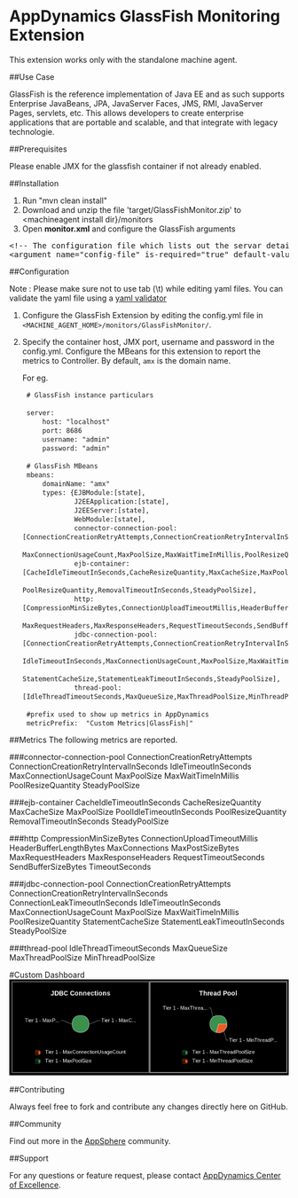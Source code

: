 # AppDynamics GlassFish Monitoring Extension

This extension works only with the standalone machine agent.

##Use Case

GlassFish is the reference implementation of Java EE and as such supports Enterprise JavaBeans, JPA, JavaServer Faces, JMS, RMI, JavaServer Pages, servlets, etc. This allows developers to create enterprise applications that are portable and scalable, and that integrate with legacy technologie.

##Prerequisites

Please enable JMX for the glassfish container if not already enabled.

##Installation

1. Run "mvn clean install"
2. Download and unzip the file 'target/GlassFishMonitor.zip' to \<machineagent install dir\}/monitors
3. Open <b>monitor.xml</b> and configure the GlassFish arguments

<pre>
&lt;!-- The configuration file which lists out the servar details and metrics to be included from monitoring on controller--&gt;
&lt;argument name="config-file" is-required="true" default-value="monitors/GlassFishMonitor/config.yml" /&gt;
</pre>

##Configuration

Note : Please make sure not to use tab (\t) while editing yaml files. You can validate the yaml file using a [yaml validator](http://yamllint.com/)

1. Configure the GlassFish Extension by editing the config.yml file in `<MACHINE_AGENT_HOME>/monitors/GlassFishMonitor/`.
2. Specify the container host, JMX port, username and password in the config.yml. Configure the MBeans for this extension to report the metrics to Controller. By default, `amx` is the domain name. 


   For eg.
   ```
    # GlassFish instance particulars

	server:
	    host: "localhost"
	    port: 8686
	    username: "admin"
	    password: "admin"
	
	# GlassFish MBeans
	mbeans:
	    domainName: "amx"
	    types: {EJBModule:[state],
	            J2EEApplication:[state],
	            J2EEServer:[state],
	            WebModule:[state],
	            connector-connection-pool:[ConnectionCreationRetryAttempts,ConnectionCreationRetryIntervalInSeconds,IdleTimeoutInSeconds,
	                                       MaxConnectionUsageCount,MaxPoolSize,MaxWaitTimeInMillis,PoolResizeQuantity,SteadyPoolSize],
	            ejb-container:[CacheIdleTimeoutInSeconds,CacheResizeQuantity,MaxCacheSize,MaxPoolSize,PoolIdleTimeoutInSeconds,
	                           PoolResizeQuantity,RemovalTimeoutInSeconds,SteadyPoolSize],
	            http:[CompressionMinSizeBytes,ConnectionUploadTimeoutMillis,HeaderBufferLengthBytes,MaxConnections,MaxPostSizeBytes,
	                  MaxRequestHeaders,MaxResponseHeaders,RequestTimeoutSeconds,SendBufferSizeBytes,TimeoutSeconds],
	            jdbc-connection-pool:[ConnectionCreationRetryAttempts,ConnectionCreationRetryIntervalInSeconds,ConnectionLeakTimeoutInSeconds,
	                                  IdleTimeoutInSeconds,MaxConnectionUsageCount,MaxPoolSize,MaxWaitTimeInMillis,PoolResizeQuantity,
	                                  StatementCacheSize,StatementLeakTimeoutInSeconds,SteadyPoolSize],
	            thread-pool:[IdleThreadTimeoutSeconds,MaxQueueSize,MaxThreadPoolSize,MinThreadPoolSize]}
	
	#prefix used to show up metrics in AppDynamics
	metricPrefix:  "Custom Metrics|GlassFish|"

   ```

##Metrics
The following metrics are reported.

###connector-connection-pool
	ConnectionCreationRetryAttempts
	ConnectionCreationRetryIntervalInSeconds
	IdleTimeoutInSeconds
	MaxConnectionUsageCount
	MaxPoolSize
	MaxWaitTimeInMillis
	PoolResizeQuantity
	SteadyPoolSize
	
###ejb-container
	CacheIdleTimeoutInSeconds
	CacheResizeQuantity
	MaxCacheSize
	MaxPoolSize
	PoolIdleTimeoutInSeconds
	PoolResizeQuantity
	RemovalTimeoutInSeconds
	SteadyPoolSize
	
###http
	CompressionMinSizeBytes
	ConnectionUploadTimeoutMillis
	HeaderBufferLengthBytes
	MaxConnections
	MaxPostSizeBytes
	MaxRequestHeaders
	MaxResponseHeaders
	RequestTimeoutSeconds
	SendBufferSizeBytes
	TimeoutSeconds
	
###jdbc-connection-pool
	ConnectionCreationRetryAttempts
	ConnectionCreationRetryIntervalInSeconds
	ConnectionLeakTimeoutInSeconds
	IdleTimeoutInSeconds
	MaxConnectionUsageCount
	MaxPoolSize
	MaxWaitTimeInMillis
	PoolResizeQuantity
	StatementCacheSize
	StatementLeakTimeoutInSeconds
	SteadyPoolSize

###thread-pool
	IdleThreadTimeoutSeconds
	MaxQueueSize
	MaxThreadPoolSize
	MinThreadPoolSize

#Custom Dashboard
![](https://github.com/Appdynamics/glassfish-monitoring-extension/raw/master/glassfish-monitor.png)

##Contributing

Always feel free to fork and contribute any changes directly here on GitHub.

##Community

Find out more in the [AppSphere]() community.

##Support

For any questions or feature request, please contact [AppDynamics Center of Excellence](mailto:ace-request@appdynamics.com).
